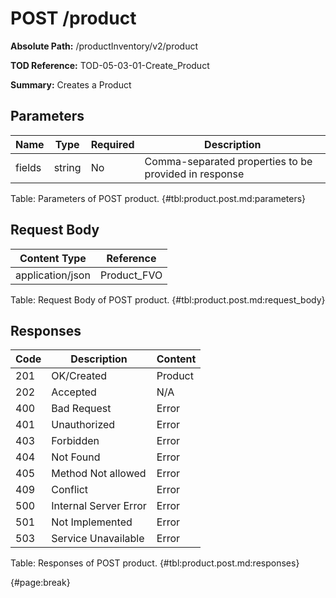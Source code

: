 <!--
    ATTENTION: This file was generated via gradle!
               Do NOT manually edit this file! Any such changes will be overwritten!
-->

# POST /product

**Absolute Path:** /productInventory/v2/product

**TOD Reference:** TOD-05-03-01-Create_Product

**Summary:** Creates a Product

## Parameters

| Name | Type | Required | Description |
| ------ | ------ | --- | ------------ |
| fields | string | No | Comma-separated properties to be provided in response |

Table: Parameters of POST product. {#tbl:product.post.md:parameters}

## Request Body

| Content Type | Reference |
|--------------|-----------|
| application/json | Product_FVO |

Table: Request Body of POST product. {#tbl:product.post.md:request_body}

## Responses

| Code | Description | Content |
|------|-------------|---------|
| 201 | OK/Created | Product |
| 202 | Accepted | N/A |
| 400 | Bad Request | Error |
| 401 | Unauthorized | Error |
| 403 | Forbidden | Error |
| 404 | Not Found | Error |
| 405 | Method Not allowed | Error |
| 409 | Conflict | Error |
| 500 | Internal Server Error | Error |
| 501 | Not Implemented | Error |
| 503 | Service Unavailable | Error |

Table: Responses of POST product. {#tbl:product.post.md:responses}

{#page:break}
